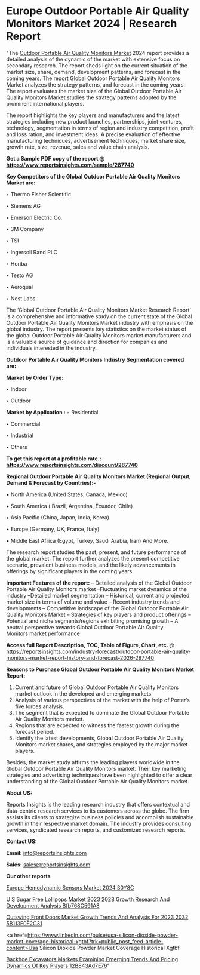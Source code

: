 # Europe Outdoor Portable Air Quality Monitors Market 2024 | Research Report

"The <a href=https://www.reportsinsights.com/sample/287740>Outdoor Portable Air Quality Monitors Market</a> 2024 report provides a detailed analysis of the dynamic of the market with extensive focus on secondary research. The report sheds light on the current situation of the market size, share, demand, development patterns, and forecast in the coming years. The report Global Outdoor Portable Air Quality Monitors Market analyzes the strategy patterns, and forecast in the coming years. The report evaluates the market size of the Global Outdoor Portable Air Quality Monitors Market studies the strategy patterns adopted by the prominent international players.

The report highlights the key players and manufacturers and the latest strategies including new product launches, partnerships, joint ventures, technology, segmentation in terms of region and industry competition, profit and loss ration, and investment ideas. A precise evaluation of effective manufacturing techniques, advertisement techniques, market share size, growth rate, size, revenue, sales and value chain analysis.

<strong>Get a Sample PDF copy of the report @ <a href=https://www.reportsinsights.com/sample/287740 style=color:#0000ff;>https://www.reportsinsights.com/sample/287740</a></strong>

<strong>Key Competitors of the Global Outdoor Portable Air Quality Monitors Market are:</strong>

‣ Thermo Fisher Scientific

‣ Siemens AG

‣ Emerson Electric Co.

‣ 3M Company

‣ TSI

‣ Ingersoll Rand PLC

‣ Horiba

‣ Testo AG

‣ Aeroqual

‣ Nest Labs

The ‘Global Outdoor Portable Air Quality Monitors Market Research Report’ is a comprehensive and informative study on the current state of the Global Outdoor Portable Air Quality Monitors Market industry with emphasis on the global industry. The report presents key statistics on the market status of the global Outdoor Portable Air Quality Monitors market manufacturers and is a valuable source of guidance and direction for companies and individuals interested in the industry.

<strong>Outdoor Portable Air Quality Monitors Industry Segmentation covered are:</strong>

<strong>Market by Order Type: </strong>

‣ Indoor

‣ Outdoor

<strong>Market by Application :</strong>
 ‣ Residential

‣ Commercial

‣ Industrial

‣ Others

<strong>To get this report at a profitable rate.: <a href=https://www.reportsinsights.com/discount/287740 style=color:#0000ff;>https://www.reportsinsights.com/discount/287740</a></strong>

<strong>Regional Outdoor Portable Air Quality Monitors Market (Regional Output, Demand &amp; Forecast by Countries):-</strong>

• North America (United States, Canada, Mexico)

• South America ( Brazil, Argentina, Ecuador, Chile)

• Asia Pacific (China, Japan, India, Korea)

• Europe (Germany, UK, France, Italy)

• Middle East Africa (Egypt, Turkey, Saudi Arabia, Iran) And More.

The research report studies the past, present, and future performance of the global market. The report further analyzes the present competitive scenario, prevalent business models, and the likely advancements in offerings by significant players in the coming years.

<strong>Important Features of the report:</strong>
– Detailed analysis of the Global Outdoor Portable Air Quality Monitors market
–Fluctuating market dynamics of the industry
–Detailed market segmentation
– Historical, current and projected market size in terms of volume and value
– Recent industry trends and developments
– Competitive landscape of the Global Outdoor Portable Air Quality Monitors Market
– Strategies of key players and product offerings
– Potential and niche segments/regions exhibiting promising growth
– A neutral perspective towards Global Outdoor Portable Air Quality Monitors market performance

<strong>Access full Report Description, TOC, Table of Figure, Chart, etc. </strong>@   <a href=https://reportsinsights.com/industry-forecast/outdoor-portable-air-quality-monitors-market-report-history-and-forecast-2026-287740 style=color:#0000ff;>https://reportsinsights.com/industry-forecast/outdoor-portable-air-quality-monitors-market-report-history-and-forecast-2026-287740</a>

<strong>Reasons to Purchase Global Outdoor Portable Air Quality Monitors Market Report:</strong>
1. Current and future of Global Outdoor Portable Air Quality Monitors market outlook in the developed and emerging markets.
2. Analysis of various perspectives of the market with the help of Porter’s five forces analysis.
3. The segment that is expected to dominate the Global Outdoor Portable Air Quality Monitors market.
4. Regions that are expected to witness the fastest growth during the forecast period.
5. Identify the latest developments, Global Outdoor Portable Air Quality Monitors market shares, and strategies employed by the major market players.

Besides, the market study affirms the leading players worldwide in the Global Outdoor Portable Air Quality Monitors market. Their key marketing strategies and advertising techniques have been highlighted to offer a clear understanding of the Global Outdoor Portable Air Quality Monitors market.

<strong><strong>About US</strong>:</strong>

Reports Insights is the leading research industry that offers contextual and data-centric research services to its customers across the globe. The firm assists its clients to strategize business policies and accomplish sustainable growth in their respective market domain. The industry provides consulting services, syndicated research reports, and customized research reports.

<strong>Contact US:</strong>

<p class=><b>Email:</b> <a href=mailto:info@reportsinsights.com>info@reportsinsights.com</a></p>
<p class=><b>Sales:</b> <a href=mailto:sales@reportsinsights.com>sales@reportsinsights.com</a></p>

<strong>Our other reports</strong>

<a href=https://www.linkedin.com/pulse/europe-hemodynamic-sensors-market-2024-30y8c/>Europe Hemodynamic Sensors Market 2024 30Y8C</a>

<a href=https://medium.com/@gavdeakash979/u-s-sugar-free-lollipops-market-2023-2028-growth-research-and-development-analysis-bfb768c591a8>U S Sugar Free Lollipops Market 2023 2028 Growth Research And Development Analysis Bfb768C591A8</a>

<a href=https://medium.com/@anuragakarte041/outswing-front-doors-market-growth-trends-and-analysis-for-2023-2032-5b113f0f2c31>Outswing Front Doors Market Growth Trends And Analysis For 2023 2032 5B113F0F2C31</a>

<a href=https://www.linkedin.com/pulse/usa-silicon-dioxide-powder-market-coverage-historical-xgtbf?trk=public_post_feed-article-content>Usa Silicon Dioxide Powder Market Coverage Historical Xgtbf</a>

<a href=https://medium.com/@akitotamura255/backhoe-excavators-markets-examining-emerging-trends-and-pricing-dynamics-of-key-players-12b843ad7e76>Backhoe Excavators Markets Examining Emerging Trends And Pricing Dynamics Of Key Players 12B843Ad7E76</a>"
